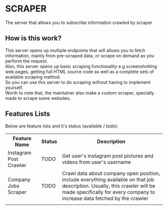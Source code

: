 # SCRAPER

The server that allows you to subscribe information crawled by scraper

## How is this work?

This server opens up multiple endpoints that will allows you to fetch information, mainly from pre-scraped data, or scrape on demand as you perform the request. <br>
Also, this server opens up basic scraping functionality e.g screenshotting web pages, getting full HTML source code as well as a complete sets of available scraping method. <br>
So you can use this server to do scraping without having to implement yourself. <br>
Worth to note that, the maintainer also make a custom scraper, specially made to scrape some websites.

## Features Lists

Below are feature lists and it's status (available / todo):
<table>
  <tr>
    <th>Feature Name</th>
    <th>Status</th>
    <th>Description</th>
  </tr>
  
  <tr>
    <td>Instagram Post Crawler</td>
    <td>TODO</td>
    <td>Get user's instagram post pictures and videos from user's username</td>
  </tr>

  <tr>
    <td>Company Jobs Scraper</td>
    <td>TODO</td>
    <td>Crawl data about company open position, include everything available on that job description. Usually, this crawler will be made specifically for every company to increase data fetched by the crawler</td>
  </tr>

  <tr>
    <td></td>
  </tr>
</table>
